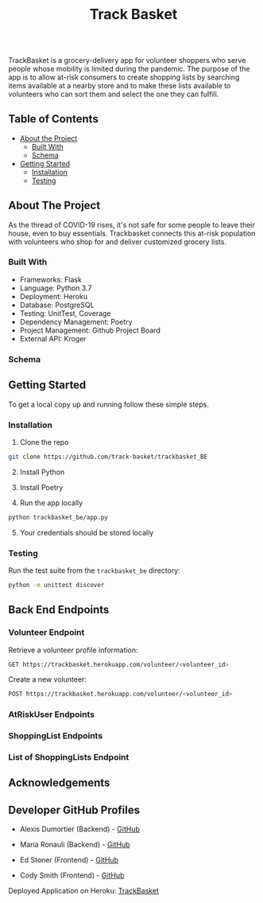   
<!-- PROJECT LOGO -->
<br />
<p align="center">
  <a href="https://trackbasket.herokuapp.com/">
  </a>
  
  <h1 align="center">Track Basket</h1> <br><br>
  
TrackBasket is a grocery-delivery app for volunteer shoppers who serve people whose mobility is limited during the pandemic. The purpose of the app is to allow at-risk consumers to create shopping lists by searching items available at a nearby store and to make these lists available to volunteers who can sort them and select the one they can fulfill.

<!-- TABLE OF CONTENTS -->
## Table of Contents

* [About the Project](#about-the-project)
  * [Built With](#built-with)
  * [Schema](#schema)
* [Getting Started](#getting-started)
  * [Installation](#installation)
  * [Testing](#testing)

<!-- ABOUT THE PROJECT -->
## About The Project

As the thread of COVID-19 rises, it's not safe for some people to leave their house, even to buy essentials. Trackbasket connects this at-risk population with volunteers who shop for and deliver customized grocery lists.

### Built With

* Frameworks: Flask
* Language: Python 3.7
* Deployment: Heroku
* Database: PostgreSQL
* Testing: UnitTest, Coverage
* Dependency Management: Poetry
* Project Management: Github Project Board
* External API: Kroger

### Schema

<!-- GETTING STARTED -->
## Getting Started

To get a local copy up and running follow these simple steps.

### Installation

1. Clone the repo
```sh
git clone https://github.com/track-basket/trackbasket_BE
```
2. Install Python

3. Install Poetry 

4. Run the app locally
```sh
python trackbasket_be/app.py
```
5. Your credentials should be stored locally

### Testing

Run the test suite from the `trackbasket_be` directory:

```sh
python -m unittest discover
```

## Back End Endpoints 

### Volunteer Endpoint

Retrieve a volunteer profile information:
```sh
GET https://trackbasket.herokuapp.com/volunteer/<volunteer_id>
```
Create a new volunteer:

```sh
POST https://trackbasket.herokuapp.com/volunteer/<volunteer_id>

```

### AtRiskUser Endpoints

### ShoppingList Endpoints

### List of ShoppingLists Endpoint


<!-- ACKNOWLEDGEMENTS -->
## Acknowledgements


## Developer GitHub Profiles

* Alexis Dumortier (Backend) - [GitHub](https://github.com/adumortier)<br>
* Maria Ronauli (Backend) - [GitHub](https://github.com/mronauli)<br>

* Ed Stoner (Frontend) - [GitHub](https://github.com/edlsto)<br>
* Cody Smith (Frontend) - [GitHub](https://github.com/monstaro)<br>

Deployed Application on Heroku: [TrackBasket](https://trackbasket.herokuapp.com/)
